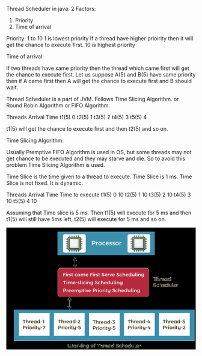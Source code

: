 Thread Scheduler in java:
2 Factors:

1. Priority
2. Time of arrival

Priority:
1 to 10
1 is lowest priority
If a thread have higher prioirity then it will get the chance to execute first.
10 is highest priority

Time of arrival:

If two threads have same priority then the thread which came first will get the chance to execute first.
Let us suppose A(5) and B(5) have same priority then if A came first then A will get the chance to execute first and B should wait.

Thread Scheduler is a part of JVM. Follows Time Slicing Algorithm. or Round Robin Algorithm or FIFO Algorithm.

Threads                  Arrival Time
t1(5)                    0
t2(5)                    1
t3(5)                    2
t4(5)                    3
t5(5)                    4

t1(5) will get the chance to execute first and then t2(5) and so on.

Time Slicing Algorithm:

Usually Premptive FIFO Algorithm is used in OS, but some threads may not get chance to be executed and they may starve and die. So to avoid this problem Time Slicing Algorithm is used.

Time Slice is the time given to a thread to execute.
Time Slice is 1 ms.
Time Slice is not fixed. It is dynamic.

Threads                 Arrival Time           Time to execute
t1(5)                   0                       10
t2(5)                   1                       10
t3(5)                   2                       10
t4(5)                   3                       10
t5(5)                   4                       10

Assuming that Time slice is 5 ms. Then t1(5) will execute for 5 ms and then t1(5) will still have 5ms left, t2(5) will execute for 5 ms and so on.


![1684299226041](image/ThreadScheduler/1684299226041.png)
